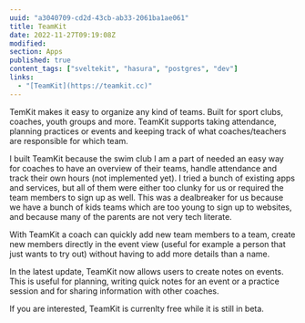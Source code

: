 ```yaml
---
uuid: "a3040709-cd2d-43cb-ab33-2061ba1ae061"
title: TeamKit
date: 2022-11-27T09:19:08Z
modified:
section: Apps
published: true
content_tags: ["sveltekit", "hasura", "postgres", "dev"]
links:
  - "[TeamKit](https://teamkit.cc)"
---
```


TemKit makes it easy to organize any kind of teams. Built for sport clubs, coaches, youth groups and more. TeamKit supports taking attendance, planning practices or events and keeping track of what coaches/teachers are responsible for which team.

I built TeamKit because the swim club I am a part of needed an easy way for coaches to have an overview of their teams, handle attendance and track their own hours (not implemented yet). I tried a bunch of existing apps and services, but all of them were either too clunky for us or required the team members to sign up as well. This was a dealbreaker for us because we have a bunch of kids teams which are too young to sign up to websites, and because many of the parents are not very tech literate.

With TeamKit a coach can quickly add new team members to a team, create new members directly in the event view (useful for example a person that just wants to try out) without having to add more details than a name.

In the latest update, TeamKit now allows users to create notes on events. This is useful for planning, writing quick notes for an event or a practice session and for sharing information with other coaches.

If you are interested, TeamKit is currenlty free while it is still in beta.
